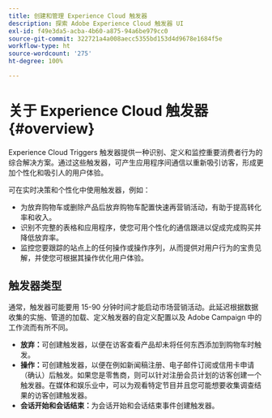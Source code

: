 ```yaml
---
title: 创建和管理 Experience Cloud 触发器
description: 探索 Adobe Experience Cloud 触发器 UI
exl-id: f49e3da5-acba-4b60-a875-94a6be979cc0
source-git-commit: 322721a4a008aecc5355bd153d4d9678e1684f5e
workflow-type: ht
source-wordcount: '275'
ht-degree: 100%

---
```


# 关于 Experience Cloud 触发器 {#overview}

Experience Cloud Triggers 触发器提供一种识别、定义和监控重要消费者行为的综合解决方案。通过这些触发器，可产生应用程序间通信以重新吸引访客，形成更加个性化和吸引人的用户体验。


可在实时决策和个性化中使用触发器，例如：

* 为放弃购物车或删除产品后放弃购物车配置快速再营销活动，有助于提高转化率和收入。
* 识别不完整的表格和应用程序，使您可用个性化的通信跟进以促成完成购买并降低放弃率。
* 监控您要跟踪的站点上的任何操作或操作序列，从而提供对用户行为的宝贵见解，并使您可根据其操作优化用户体验。

## 触发器类型

通常，触发器可能要用 15-90 分钟时间才能启动市场营销活动。此延迟根据数据收集的实施、管道的加载、定义触发器的自定义配置以及 Adobe Campaign 中的工作流而有所不同。

* **放弃：**&#x200B;可创建触发器，以便在访客查看产品却未将任何东西添加到购物车时触发。
* **操作：**&#x200B;可创建触发器，以便在例如新闻稿注册、电子邮件订阅或信用卡申请（确认）后触发。如果您是零售商，则可以针对注册会员计划的访客创建一个触发器。在媒体和娱乐业中，可以为观看特定节目并且您可能想要收集调查结果的访客创建触发器。
* **会话开始和会话结束：**&#x200B;为会话开始和会话结束事件创建触发器。
